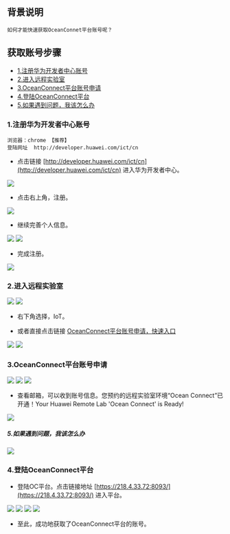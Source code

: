 ## 背景说明

	如何才能快速获取OceanConnet平台账号呢？


## 获取账号步骤

* [1.注册华为开发者中心账号](#1)
* [2.进入远程实验室](#2)
* [3.OceanConnect平台账号申请](#3)
* [4.登陆OceanConnect平台](#4)
* [5.如果遇到问题，我该怎么办](#5)


<h3 id="1">1.注册华为开发者中心账号</h3>

	浏览器：chrome 【推荐】
	登陆网址  http://developer.huawei.com/ict/cn

- 点击链接 [http://developer.huawei.com/ict/cn](http://developer.huawei.com/ict/cn) 进入华为开发者中心。

![](./meta/20180521/SUYAI02056.png)

- 点击右上角，注册。

![](./meta/20180521/SUYAI02057.png)

- 继续完善个人信息。

![](./meta/20180521/SUYAI02058.png)
![](./meta/20180521/SUYAI02059.png)

- 完成注册。

![](./meta/20180521/SUYAI02060.png)


<h3 id="2">2.进入远程实验室</h3>

![](./meta/20180521/SUYAI02061.png)
![](./meta/20180521/SUYAI02062.png)

- 右下角选择，IoT。

- 或者直接点击链接  [OceanConnect平台账号申请，快速入口](http://esdkremotelab.huawei.com/RM/Diagram/Index/c5867e80-8459-49fb-949a-1e7416a0f8b8?diagramType=Topology) 

![](./meta/20180521/SUYAI02063.png)
![](./meta/20180521/SUYAI02064.png)

<h3 id="3">3.OceanConnect平台账号申请</h3>

![](./meta/20180521/SUYAI02065.png)
![](./meta/20180521/SUYAI02066.png)
![](./meta/20180521/SUYAI02067.png)

- 查看邮箱，可以收到账号信息。您预约的远程实验室环境“Ocean Connect”已开通！Your Huawei Remote Lab 'Ocean Connect' is Ready!

![](./meta/20180521/SUYAI02068.png)

<h5 id="5">5.如果遇到问题，我该怎么办</h5>

![](./meta/20180521/SUYAI02069.png)

<h3 id="4">4.登陆OceanConnect平台</h3>

- 登陆OC平台。点击链接地址 [https://218.4.33.72:8093/](https://218.4.33.72:8093/) 进入平台。

![](./meta/20180521/SUYAI02070.png)
![](./meta/20180521/SUYAI02071.png)
![](./meta/20180521/SUYAI02072.png)
![](./meta/20180521/SUYAI02074.png)

- 至此，成功地获取了OceanConnect平台的账号。


